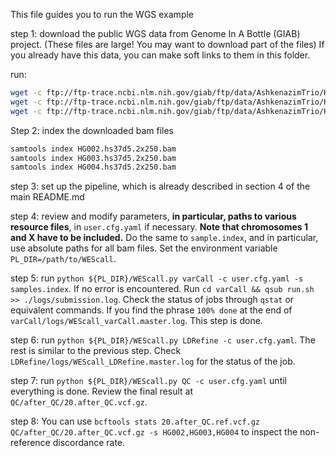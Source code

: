 This file guides you to run the WGS example

step 1: download the public WGS data from Genome In A Bottle (GIAB) project. (These files are large! You may want to download part of the files) If you already have this data, you can make soft links to them in this folder.

run: 

```bash
wget -c ftp://ftp-trace.ncbi.nlm.nih.gov/giab/ftp/data/AshkenazimTrio/HG002_NA24385_son/NIST_Illumina_2x250bps/novoalign_bams/HG002.hs37d5.2x250.bam
wget -c ftp://ftp-trace.ncbi.nlm.nih.gov/giab/ftp/data/AshkenazimTrio/HG003_NA24149_father/NIST_Illumina_2x250bps/novoalign_bams/HG003.hs37d5.2x250.bam
wget -c ftp://ftp-trace.ncbi.nlm.nih.gov/giab/ftp/data/AshkenazimTrio/HG004_NA24143_mother/NIST_Illumina_2x250bps/novoalign_bams/HG004.hs37d5.2x250.bam
```

Step 2: index the downloaded bam files

```bash
samtools index HG002.hs37d5.2x250.bam
samtools index HG003.hs37d5.2x250.bam
samtools index HG004.hs37d5.2x250.bam
```

step 3: set up the pipeline, which is already described in section 4 of the main README.md

step 4: review and modify parameters, **in particular, paths to various resource files**, in `user.cfg.yaml` if necessary. **Note that chromosomes 1 and X have to be included.** Do the same to `sample.index`, and in particular, use absolute paths for all bam files. Set the environment variable `PL_DIR=/path/to/WEScall`.

step 5: run `python ${PL_DIR}/WEScall.py varCall -c user.cfg.yaml -s samples.index`. If no error is encountered. Run `cd varCall && qsub run.sh >> ./logs/submission.log`. Check the status of jobs through `qstat` or equivalent commands. If you find the phrase `100% done` at the end of `varCall/logs/WEScall_varCall.master.log`. This step is done.

step 6: run `python ${PL_DIR}/WEScall.py LDRefine -c user.cfg.yaml`. The rest is similar to the previous step. Check `LDRefine/logs/WEScall_LDRefine.master.log` for the status of the job.

step 7: run `python ${PL_DIR}/WEScall.py QC -c user.cfg.yaml` until everything is done. Review the final result at `QC/after_QC/20.after_QC.vcf.gz`.

step 8: You can use `bcftools stats 20.after_QC.ref.vcf.gz QC/after_QC/20.after_QC.vcf.gz -s HG002,HG003,HG004` to inspect the non-reference discordance rate.